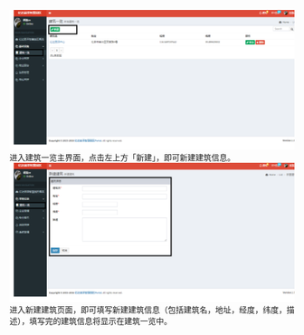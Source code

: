 ![](/assets/建筑一览6.png)进入建筑一览主界面，点击左上方「新建」，即可新建建筑信息。![](/assets/建筑一览7.png)进入新建建筑页面，即可填写新建建筑信息（包括建筑名，地址，经度，纬度，描述），填写完的建筑信息将显示在建筑一览中。

